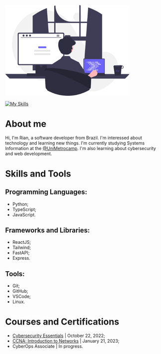 <img src="undraw_programming_re_kg9v.svg" alt="man programming" width="400"/>

[![My Skills](https://skillicons.dev/icons?i=bash,css,docker,express,fastapi,flask,git,github,heroku,html,js,linux,mongodb,mysql,nodejs,py,react,redux,replit,selenium,sqlite,tailwind,ts,vite,vscode&perline=8)](https://skillicons.dev)

# About me

Hi, I'm Rian, a software developer from Brazil. I'm interessed about technology and learning new things. I'm currently studying Systems Information at the [@UniMetrocamp](https://www.linkedin.com/school/unimetrocampwyden/). I'm also learning about cybersecurity and web development. 

# Skills and Tools

## Programming Languages:

- Python;
- TypeScript;
- JavaScript.

## Frameworks and Libraries:

- ReactJS;
- Tailwind;
- FastAPI;
- Express.

## Tools:

- Git;
- GitHub;
- VSCode;
- Linux.

# Courses and Certifications

- [Cybersecurity Essentials](https://www.credly.com/badges/e1d919b4-9253-45a2-9c97-fc5d6a386548/public_url) | October 22, 2022;
- [CCNA: Introduction to Networks](https://www.credly.com/badges/9b4ebecf-22ac-4ce8-8215-fe5667073281/public_url) | January 21, 2023;
- CyberOps Associate | In progress.
